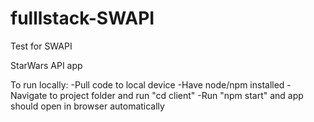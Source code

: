 # fulllstack-SWAPI
Test for SWAPI

StarWars API app

To run locally:
  -Pull code to local device
  -Have node/npm installed
  -Navigate to project folder and run "cd client"
  -Run "npm start" and app should open in browser automatically
